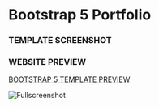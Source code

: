 # Bootstrap 5 Portfolio

### TEMPLATE SCREENSHOT

### WEBSITE PREVIEW 

[BOOTSTRAP 5 TEMPLATE PREVIEW ](https://bootstrap-5-website.netlify.app/)

![Fullscreenshot](https://user-images.githubusercontent.com/11283502/116909562-0c139000-ac4d-11eb-8ae0-26b6d790981e.jpg) 
